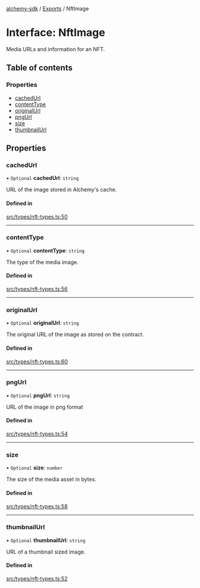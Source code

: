 [alchemy-sdk](../README.md) / [Exports](../modules.md) / NftImage

# Interface: NftImage

Media URLs and information for an NFT.

## Table of contents

### Properties

- [cachedUrl](NftImage.md#cachedurl)
- [contentType](NftImage.md#contenttype)
- [originalUrl](NftImage.md#originalurl)
- [pngUrl](NftImage.md#pngurl)
- [size](NftImage.md#size)
- [thumbnailUrl](NftImage.md#thumbnailurl)

## Properties

### cachedUrl

• `Optional` **cachedUrl**: `string`

URL of the image stored in Alchemy's cache.

#### Defined in

[src/types/nft-types.ts:50](https://github.com/alchemyplatform/alchemy-sdk-js/blob/873c9882/src/types/nft-types.ts#L50)

___

### contentType

• `Optional` **contentType**: `string`

The type of the media image.

#### Defined in

[src/types/nft-types.ts:56](https://github.com/alchemyplatform/alchemy-sdk-js/blob/873c9882/src/types/nft-types.ts#L56)

___

### originalUrl

• `Optional` **originalUrl**: `string`

The original URL of the image as stored on the contract.

#### Defined in

[src/types/nft-types.ts:60](https://github.com/alchemyplatform/alchemy-sdk-js/blob/873c9882/src/types/nft-types.ts#L60)

___

### pngUrl

• `Optional` **pngUrl**: `string`

URL of the image in png format

#### Defined in

[src/types/nft-types.ts:54](https://github.com/alchemyplatform/alchemy-sdk-js/blob/873c9882/src/types/nft-types.ts#L54)

___

### size

• `Optional` **size**: `number`

The size of the media asset in bytes.

#### Defined in

[src/types/nft-types.ts:58](https://github.com/alchemyplatform/alchemy-sdk-js/blob/873c9882/src/types/nft-types.ts#L58)

___

### thumbnailUrl

• `Optional` **thumbnailUrl**: `string`

URL of a thumbnail sized image.

#### Defined in

[src/types/nft-types.ts:52](https://github.com/alchemyplatform/alchemy-sdk-js/blob/873c9882/src/types/nft-types.ts#L52)
